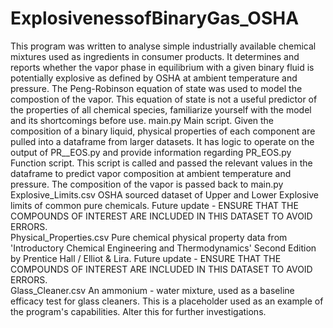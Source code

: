 # ExplosivenessofBinaryGas_OSHA
This program was written to analyse simple industrially available chemical mixtures used as ingredients in consumer products.  It determines and reports whether the vapor phase in equilibrium with a given binary fluid is potentially explosive as defined by OSHA at ambient temperature and pressure.  The Peng-Robinson equation of state was used to model the compostion of the vapor.  This equation of state is not a useful predictor of the properties of all chemical species, familiarize yourself with the model and its shortcomings before use. 
main.py 
  Main script.  Given the composition of a binary liquid, physical properties of each component are pulled into a dataframe from larger datasets. It has logic to operate on the output of PR__EOS.py and provide information regarding 
PR_EOS.py
  Function script.  This script is called and passed the relevant values in the dataframe to predict vapor composition at ambient temperature and pressure. The composition of the vapor is passed back to main.py
Explosive_Limits.csv
  OSHA sourced dataset of Upper and Lower Explosive limits of common pure chemicals.  Future update - ENSURE THAT THE COMPOUNDS OF INTEREST ARE INCLUDED IN THIS DATASET TO AVOID ERRORS.  
Physical_Properties.csv
  Pure chemical physical property data from 'Introductory Chemical Engineering and Thermodynamics' Second Edition by Prentice Hall / Elliot & Lira.  Future update - ENSURE THAT THE COMPOUNDS OF INTEREST ARE INCLUDED IN THIS DATASET TO AVOID ERRORS.  
Glass_Cleaner.csv
  An ammonium - water mixture, used as a baseline efficacy test for glass cleaners.  This is a placeholder used as an example of the program's capabilities. Alter this for further investigations.  
